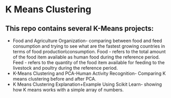 # K Means Clustering

## This repo contains several K-Means projects:
* Food and Agriculture Organization- comparing between food and feed consumption and trying to see what are the fastest growing countries in terms of food production\consumption.
Food - refers to the total amount of the food item available as human food during the reference period.  
Feed - refers to the quantity of the food item available for feeding to the livestock and poultry during the reference period.  
* K-Means Clustering and PCA-Human Activity Recognition- Comparing K means clustering before and after PCA.
* K Means Clustering Explanation+Example Using Scikit Learn- showing how K means works with a simple array of numbers. 
